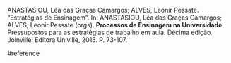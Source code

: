ANASTASIOU, Léa das Graças Camargos; ALVES, Leonir Pessate. “Estratégias de Ensinagem”. In: ANASTASIOU, Léa das Graças Camargos; ALVES, Leonir Pessate (orgs). **Processos de Ensinagem na Universidade**: Pressupostos para as estratégias de trabalho em aula. Décima edição. Joinville: Editora Univille, 2015. P. 73-107.

#reference